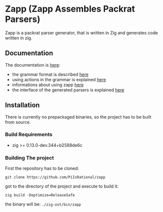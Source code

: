 # Zapp (Zapp Assembles Packrat Parsers)

Zapp is a packrat parser generator, 
that is written in Zig and generates code written in zig.

## Documentation

The documentation is [here](https://github.com/PiIsRational/zapp/wiki):
* the grammar format is described [here](https://github.com/PiIsRational/zapp/wiki/Grammar-syntax)
* using actions in the grammar is explained [here](https://github.com/PiIsRational/zapp/wiki/Actions)
* informations about using zapp [here](https://github.com/PiIsRational/zapp/wiki/Zapp-Specifics)
* the interface of the generated parsers is explained [here](https://github.com/PiIsRational/zapp/wiki/The-Parser-interface)

## Installation

There is currently no prepackaged binaries,
so the project has to be built from source.

### Build Requirements

* zig >= 0.13.0-dev.344+b2588de6c

### Building The project

First the repository has to be cloned: 

```shell
git clone https://github.com/PiIsRational/zapp
```

got to the directory of the project and execute to build it:

```shell
zig build -Doptimize=ReleaseSafe
```

the binary will be: `./zig-out/bin/zapp`
